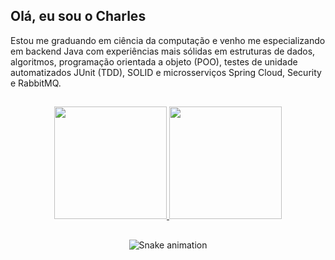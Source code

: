 <h2>Olá, eu sou o Charles</h2>

<p>Estou me graduando em ciência da computação e venho me especializando em backend Java com experiências mais sólidas em estruturas de dados, algoritmos, programação orientada a objeto (POO), testes de unidade automatizados JUnit (TDD), SOLID e microsserviços Spring Cloud, Security e RabbitMQ.

## 

<div align="center">
  
  <a href="https://github.com/amorim-charles">
      <img height="180em" src="https://github-readme-stats-eight-theta.vercel.app/api?username=amorim-charles&show_icons=true&theme=algolia&include_all_commits=true&count_private=true"/>
      <img height="180em" src="https://github-readme-stats-eight-theta.vercel.app/api/top-langs/?username=amorim-charles&layout=compact&langs_count=8&theme=algolia"/>
  </a>

##
  
  ![Snake animation](https://github.com/amorim-charles/amorim-charles/blob/output/github-contribution-grid-snake.svg)

</div>
